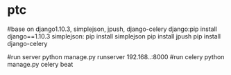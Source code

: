 # ptc



#base on django1.10.3,  simplejson, jpush, django-celery
django:pip install django==1.10.3
simplejson: pip install simplejson
pip install jpush
pip install django-celery




#run server
python manage.py runserver 192.168.*.*:8000
#run celery
python manage.py celery beat
